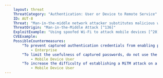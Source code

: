 ```yaml
---
    layout: threat
    ThreatCategory: "Authentication: User or Device to Remote Service"
    ID: AUT-8
    Threat: "Man-in-the-middle network attacker substitutes malicious web site that captures credentials"
    ThreatOrigin: "Man-in-the-Middle Attack [^136]"
    ExploitExample: "Using spoofed Wi-Fi to attack mobile devices [^20]"
    CVEExample:
    PossibleCountermeasures: 
        "To prevent captured authentication credentials from enabling persistent access to sensitive services, configure them with authentication methods that use unpredictable one-time cryptographic tokens that are replay-resistant (e.g. public key authentication, FIDO Alliance protocols, pre-shared access codes).":
            - Enterprise
        "To limit the usefulness of captured passwords, do not use the same password or derivations thereof to authenticate to multiple services.":
            - Mobile Device User
        "To increase the difficulty of establishing a MiTM attack on a given wireless access session in which authentication credentials are exchanged, avoid authenticating to sensitive remote services over untrusted Wi-Fi networks.":
            - Mobile Device User
---
```

